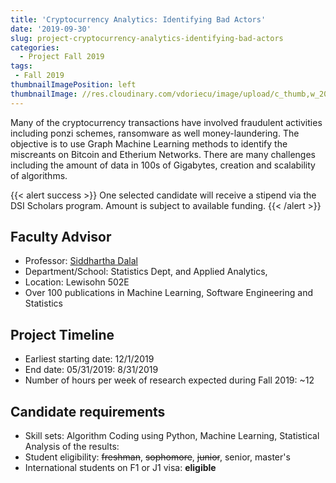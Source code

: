 ```yaml
---
title: 'Cryptocurrency Analytics: Identifying Bad Actors'
date: '2019-09-30'
slug: project-cryptocurrency-analytics-identifying-bad-actors
categories:
  - Project Fall 2019
tags:
 - Fall 2019
thumbnailImagePosition: left
thumbnailImage: //res.cloudinary.com/vdoriecu/image/upload/c_thumb,w_200,g_face/v1569955650/cryptocurrencies_uvjoot.jpg
---
```

Many of the cryptocurrency transactions have involved fraudulent activities including ponzi schemes, ransomware as well money-laundering. The objective is to use Graph Machine Learning methods to identify the miscreants on Bitcoin and Etherium Networks. There are many challenges including the amount of data in 100s of Gigabytes, creation and scalability of algorithms. 

<!--more-->

{{< alert success >}}
One selected candidate will receive a stipend via the DSI Scholars program. Amount is subject to available funding.
{{< /alert >}}

## Faculty Advisor
+ Professor: [Siddhartha Dalal](http://stat.columbia.edu/department-directory/name/siddhartha-dalal/)
+ Department/School: Statistics Dept, and Applied Analytics,
+ Location: Lewisohn 502E
+ Over 100 publications in Machine Learning, Software Engineering and Statistics

## Project Timeline
+ Earliest starting date: 12/1/2019
+ End date: 05/31/2019: 8/31/2019
+ Number of hours per week of research expected during Fall 2019: ~12

## Candidate requirements
+ Skill sets: Algorithm Coding using Python, Machine Learning, Statistical Analysis of the results:
+ Student eligibility: ~~freshman~~, ~~sophomore~~, ~~junior~~, senior, master's
+ International students on F1 or J1 visa: **eligible**
